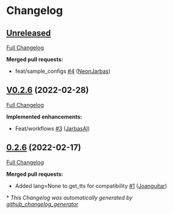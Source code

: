 # Changelog

## [Unreleased](https://github.com/OpenVoiceOS/ovos-tts-plugin-mimic/tree/HEAD)

[Full Changelog](https://github.com/OpenVoiceOS/ovos-tts-plugin-mimic/compare/V0.2.6...HEAD)

**Merged pull requests:**

- feat/sample\_configs [\#4](https://github.com/OpenVoiceOS/ovos-tts-plugin-mimic/pull/4) ([NeonJarbas](https://github.com/NeonJarbas))

## [V0.2.6](https://github.com/OpenVoiceOS/ovos-tts-plugin-mimic/tree/V0.2.6) (2022-02-28)

[Full Changelog](https://github.com/OpenVoiceOS/ovos-tts-plugin-mimic/compare/0.2.6...V0.2.6)

**Implemented enhancements:**

- Feat/workflows [\#3](https://github.com/OpenVoiceOS/ovos-tts-plugin-mimic/pull/3) ([JarbasAl](https://github.com/JarbasAl))

## [0.2.6](https://github.com/OpenVoiceOS/ovos-tts-plugin-mimic/tree/0.2.6) (2022-02-17)

[Full Changelog](https://github.com/OpenVoiceOS/ovos-tts-plugin-mimic/compare/c26bbdcb6ac134e2b60de7870716f6130ee01389...0.2.6)

**Merged pull requests:**

- Added lang=None to get\_tts for compatibility [\#1](https://github.com/OpenVoiceOS/ovos-tts-plugin-mimic/pull/1) ([Joanguitar](https://github.com/Joanguitar))



\* *This Changelog was automatically generated by [github_changelog_generator](https://github.com/github-changelog-generator/github-changelog-generator)*
